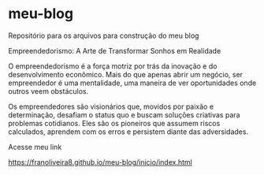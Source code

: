 # meu-blog
Repositório para os arquivos para construção do meu blog




Empreendedorismo: A Arte de Transformar Sonhos em Realidade

O empreendedorismo é a força motriz por trás da inovação e do desenvolvimento econômico. Mais do que apenas abrir um negócio, ser empreendedor é uma mentalidade, uma maneira de ver oportunidades onde outros veem obstáculos.

Os empreendedores são visionários que, movidos por paixão e determinação, desafiam o status quo e buscam soluções criativas para problemas cotidianos. Eles são os pioneiros que assumem riscos calculados, aprendem com os erros e persistem diante das adversidades.

Acesse meu link

https://franoliveira8.github.io/meu-blog/inicio/index.html